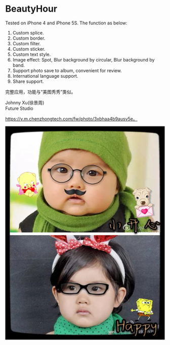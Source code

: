 # BeautyHour
  
Tested on iPhone 4 and iPhone 5S. The function as below:  
1.	Custom splice.  
2.  Custom border.  
3.  Custom filter.   
4.  Custom sticker.  
5.  Custom text style.  
6.  Image effect: Spot, Blur background by circular, Blur background by band.  
7.  Support photo save to album, convenient for review.  
8.  International language support.  
9.  Share support.  

完整应用，功能与“美图秀秀”类似。   
 
Johnny Xu(徐景周)  
Future Studio

https://v.m.chenzhongtech.com/fw/photo/3xbhaa4b9ausv5e。

![Demo](https://github.com/xujingzhou/BeautyHour/blob/master/IMG_0180.JPG)  
